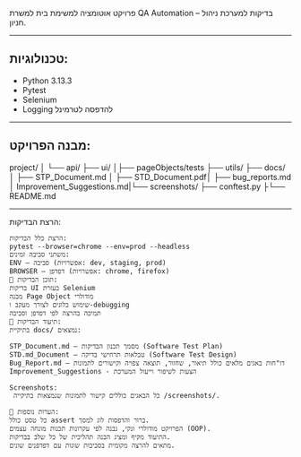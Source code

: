 פרויקט אוטומציה למשימת בית למשרת QA Automation – בדיקות למערכת ניהול חניון.

---
##  טכנולוגיות:
- Python 3.13.3
- Pytest
- Selenium
- Logging להדפסה לטרמינל

---
##  מבנה הפרויקט:
project/ │ └── api/ ├── ui/ │├── pageObjects/tests ├── utils/ ├── docs/ │ ├── STP_Document.md │ ├── STD_Document.pdf│ ├── bug_reports.md │ Improvement_Suggestions.md|└── screenshots/ ├── conftest.py ├└── README.md


---
 הרצת הבדיקות:
```
הרצת כלל הבדיקות:
pytest --browser=chrome --env=prod --headless
משתני סביבה זמינים:
ENV – סביבה (אפשרויות: dev, staging, prod)
BROWSER – דפדפן (אפשרויות: chrome, firefox)
🧪 תוכן הבדיקות:
בדיקות UI בעזרת Selenium
מבנה Page Object מודולרי
שימוש בלוגים לצורך מעקב ו-debugging
תמיכה בהרצה לפי דפדפן וסביבה
📄 תיעוד הבדיקות:
בתיקיית docs/ נמצאים:

STP_Document.md – מסמך תכנון הבדיקות (Software Test Plan)
STD.md_Document – טבלאות תרחישי בדיקה (Software Test Design)
Bug_Report.md – דו"חות באגים מלאים כולל תיאור, שחזור, תוצאה צפויה וקישורים לתמונות
Improvement_Suggestions - הצעות לשיפור וייעול המערכת

Screenshots:
 כל הבאגים כוללים קישור לתמונות שנמצאות בתיקייה /screenshots/.

📌 הערות נוספות:
כל טסט כולל assert ברור והדפסות לוג למסך.
הפרויקט מודולרי ונקי, נבנה לפי עקרונות תכנות מונחה עצמים (OOP).
התיעוד מקיף ומציג הבנה תהליכית של כל שלב בבדיקות.
מתאים להרצה מקומית בסביבות שונות עם דפדפנים שונים.
